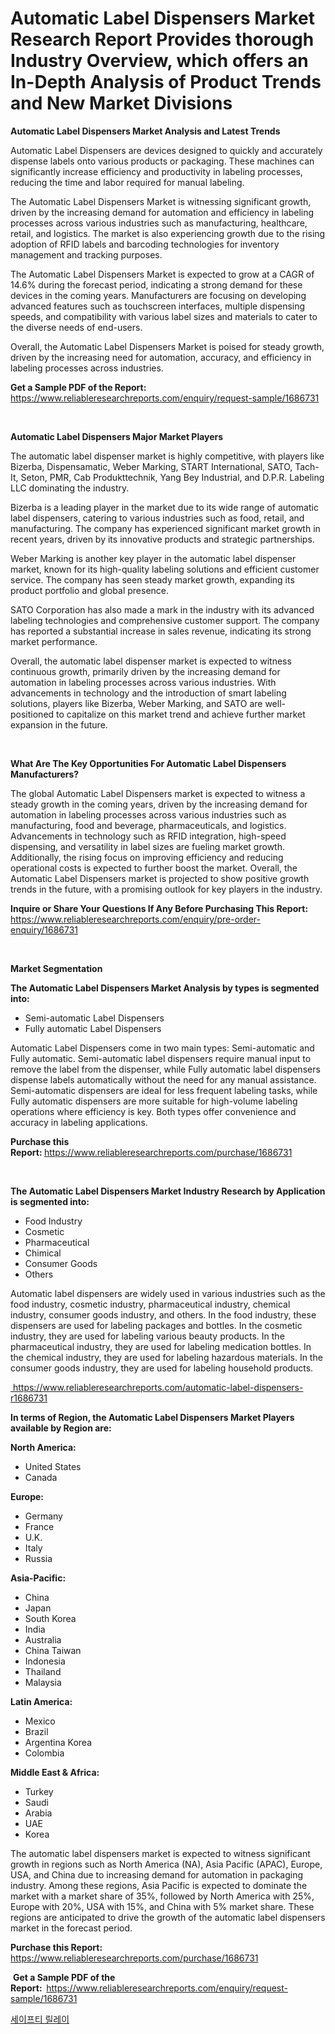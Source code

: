 <p><h1>Automatic Label Dispensers Market Research Report Provides thorough Industry Overview, which offers an In-Depth Analysis of Product Trends and New Market Divisions</h1></p><p><strong>Automatic Label Dispensers Market Analysis and Latest Trends</strong></p>
<p><p>Automatic Label Dispensers are devices designed to quickly and accurately dispense labels onto various products or packaging. These machines can significantly increase efficiency and productivity in labeling processes, reducing the time and labor required for manual labeling.</p><p>The Automatic Label Dispensers Market is witnessing significant growth, driven by the increasing demand for automation and efficiency in labeling processes across various industries such as manufacturing, healthcare, retail, and logistics. The market is also experiencing growth due to the rising adoption of RFID labels and barcoding technologies for inventory management and tracking purposes.</p><p>The Automatic Label Dispensers Market is expected to grow at a CAGR of 14.6% during the forecast period, indicating a strong demand for these devices in the coming years. Manufacturers are focusing on developing advanced features such as touchscreen interfaces, multiple dispensing speeds, and compatibility with various label sizes and materials to cater to the diverse needs of end-users.</p><p>Overall, the Automatic Label Dispensers Market is poised for steady growth, driven by the increasing need for automation, accuracy, and efficiency in labeling processes across industries.</p></p>
<p><strong>Get a Sample PDF of the Report:&nbsp;</strong> <a href="https://www.reliableresearchreports.com/enquiry/request-sample/1686731">https://www.reliableresearchreports.com/enquiry/request-sample/1686731</a></p>
<p>&nbsp;</p>
<p><strong>Automatic Label Dispensers Major Market Players</strong></p>
<p><p>The automatic label dispenser market is highly competitive, with players like Bizerba, Dispensamatic, Weber Marking, START International, SATO, Tach-It, Seton, PMR, Cab Produkttechnik, Yang Bey Industrial, and D.P.R. Labeling LLC dominating the industry.</p><p>Bizerba is a leading player in the market due to its wide range of automatic label dispensers, catering to various industries such as food, retail, and manufacturing. The company has experienced significant market growth in recent years, driven by its innovative products and strategic partnerships.</p><p>Weber Marking is another key player in the automatic label dispenser market, known for its high-quality labeling solutions and efficient customer service. The company has seen steady market growth, expanding its product portfolio and global presence.</p><p>SATO Corporation has also made a mark in the industry with its advanced labeling technologies and comprehensive customer support. The company has reported a substantial increase in sales revenue, indicating its strong market performance.</p><p>Overall, the automatic label dispenser market is expected to witness continuous growth, primarily driven by the increasing demand for automation in labeling processes across various industries. With advancements in technology and the introduction of smart labeling solutions, players like Bizerba, Weber Marking, and SATO are well-positioned to capitalize on this market trend and achieve further market expansion in the future.</p></p>
<p>&nbsp;</p>
<p><strong>What Are The Key Opportunities For Automatic Label Dispensers Manufacturers?</strong></p>
<p><p>The global Automatic Label Dispensers market is expected to witness a steady growth in the coming years, driven by the increasing demand for automation in labeling processes across various industries such as manufacturing, food and beverage, pharmaceuticals, and logistics. Advancements in technology such as RFID integration, high-speed dispensing, and versatility in label sizes are fueling market growth. Additionally, the rising focus on improving efficiency and reducing operational costs is expected to further boost the market. Overall, the Automatic Label Dispensers market is projected to show positive growth trends in the future, with a promising outlook for key players in the industry.</p></p>
<p><strong>Inquire or Share Your Questions If Any Before Purchasing This Report:</strong> <a href="https://www.reliableresearchreports.com/enquiry/pre-order-enquiry/1686731">https://www.reliableresearchreports.com/enquiry/pre-order-enquiry/1686731</a></p>
<p>&nbsp;</p>
<p><strong>Market Segmentation</strong></p>
<p><strong>The Automatic Label Dispensers Market Analysis by types is segmented into:</strong></p>
<p><ul><li>Semi-automatic Label Dispensers</li><li>Fully automatic Label Dispensers</li></ul></p>
<p><p>Automatic Label Dispensers come in two main types: Semi-automatic and Fully automatic. Semi-automatic label dispensers require manual input to remove the label from the dispenser, while Fully automatic label dispensers dispense labels automatically without the need for any manual assistance. Semi-automatic dispensers are ideal for less frequent labeling tasks, while Fully automatic dispensers are more suitable for high-volume labeling operations where efficiency is key. Both types offer convenience and accuracy in labeling applications.</p></p>
<p><strong>Purchase this Report:&nbsp;</strong><a href="https://www.reliableresearchreports.com/purchase/1686731">https://www.reliableresearchreports.com/purchase/1686731</a></p>
<p>&nbsp;</p>
<p><strong>The Automatic Label Dispensers Market Industry Research by Application is segmented into:</strong></p>
<p><ul><li>Food Industry</li><li>Cosmetic</li><li>Pharmaceutical</li><li>Chimical</li><li>Consumer Goods</li><li>Others</li></ul></p>
<p><p>Automatic label dispensers are widely used in various industries such as the food industry, cosmetic industry, pharmaceutical industry, chemical industry, consumer goods industry, and others. In the food industry, these dispensers are used for labeling packages and bottles. In the cosmetic industry, they are used for labeling various beauty products. In the pharmaceutical industry, they are used for labeling medication bottles. In the chemical industry, they are used for labeling hazardous materials. In the consumer goods industry, they are used for labeling household products.</p></p>
<p><a href="https://www.reliableresearchreports.com/automatic-label-dispensers-r1686731">&nbsp;https://www.reliableresearchreports.com/automatic-label-dispensers-r1686731</a></p>
<p><strong>In terms of Region, the Automatic Label Dispensers Market Players available by Region are:</strong></p>
<p>
    <p> <strong> North America: </strong>
        <ul>
            <li>United States</li>
            <li>Canada</li>
        </ul>
        </p> 
    <p> <strong> Europe: </strong>
        <ul>
            <li>Germany</li>
            <li>France</li>
            <li>U.K.</li>
            <li>Italy</li>
            <li>Russia</li>
        </ul>
        </p> 
    <p> <strong> Asia-Pacific: </strong>
        <ul>
            <li>China</li>
            <li>Japan</li>
            <li>South Korea</li>
            <li>India</li>
            <li>Australia</li>
            <li>China Taiwan</li>
            <li>Indonesia</li>
            <li>Thailand</li>
            <li>Malaysia</li>
        </ul>
        </p> 
    <p> <strong> Latin America: </strong>
        <ul>
            <li>Mexico</li>
            <li>Brazil</li>
            <li>Argentina Korea</li>
            <li>Colombia</li>
        </ul>
        </p> 
    <p> <strong> Middle East & Africa: </strong>
        <ul>
            <li>Turkey</li>
            <li>Saudi</li>
            <li>Arabia</li>
            <li>UAE</li>
            <li>Korea</li>
        </ul>
    </p>
    </p>
<p><p>The automatic label dispensers market is expected to witness significant growth in regions such as North America (NA), Asia Pacific (APAC), Europe, USA, and China due to increasing demand for automation in packaging industry. Among these regions, Asia Pacific is expected to dominate the market with a market share of 35%, followed by North America with 25%, Europe with 20%, USA with 15%, and China with 5% market share. These regions are anticipated to drive the growth of the automatic label dispensers market in the forecast period.</p></p>
<p><strong>Purchase this Report: </strong><a href="https://www.reliableresearchreports.com/purchase/1686731">https://www.reliableresearchreports.com/purchase/1686731</a></p>
<p>&nbsp;<strong>Get a Sample PDF of the Report:&nbsp;&nbsp;</strong><a href="https://www.reliableresearchreports.com/enquiry/request-sample/1686731">https://www.reliableresearchreports.com/enquiry/request-sample/1686731</a></p>
<p><strong></strong></p>
<p><p><a href="https://github.com/sougarounis/Market-Research-Report-List-3/blob/main/444626929750.md">세이프티 릴레이</a></p></p>